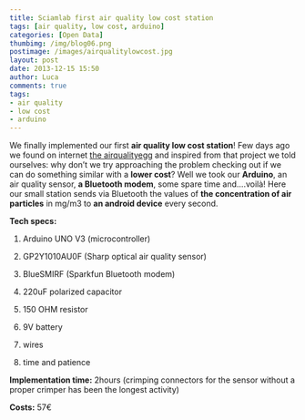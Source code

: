 ```yaml
---
title: Sciamlab first air quality low cost station
tags: [air quality, low cost, arduino]
categories: [Open Data]
thumbimg: /img/blog06.png
postimage: /images/airqualitylowcost.jpg
layout: post
date: 2013-12-15 15:50
author: Luca
comments: true
tags:
- air quality
- low cost 
- arduino
---
```

We finally implemented our first **air quality low cost station**! 
Few days ago we found on internet [the airqualityegg](http://airqualityegg.com) and inspired from that project we told ourselves: why don’t we try approaching the problem checking out if we can do something similar with a **lower cost**? Well we took our **Arduino**, an air quality sensor, **a Bluetooth modem**, some spare time and….voilà! 
Here our small station sends via Bluetooth the values of **the concentration of air particles** in mg/m3 to **an android device** every second.


**Tech specs:**

1)	Arduino UNO V3 (microcontroller)

2)	GP2Y1010AU0F (Sharp optical air quality sensor)

3)	BlueSMIRF (Sparkfun Bluetooth modem)

4)	220uF polarized capacitor

5)	150 OHM resistor

6)	9V battery

7)	wires

8)	time and patience



**Implementation time:** 2hours (crimping connectors for the sensor without a proper crimper has been the longest activity)

**Costs:** 57€
